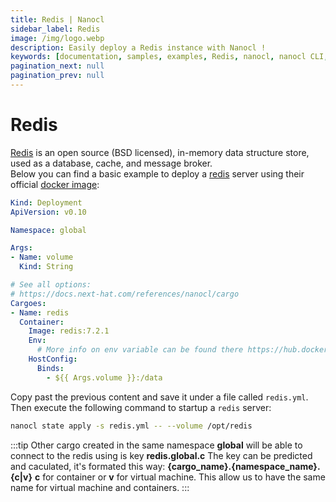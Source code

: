 ```yaml
---
title: Redis | Nanocl
sidebar_label: Redis
image: /img/logo.webp
description: Easily deploy a Redis instance with Nanocl !
keywords: [documentation, samples, examples, Redis, nanocl, nanocl CLI, CLI]
pagination_next: null
pagination_prev: null
---
```

# Redis

[Redis][redis] is an open source (BSD licensed), in-memory data structure store, used as a database, cache, and message broker.<br />
Below you can find a basic example to deploy a [redis][redis] server using their official [docker image][docker image]:

```yaml
Kind: Deployment
ApiVersion: v0.10

Namespace: global

Args:
- Name: volume
  Kind: String

# See all options:
# https://docs.next-hat.com/references/nanocl/cargo
Cargoes:
- Name: redis
  Container:
    Image: redis:7.2.1
    Env:
      # More info on env variable can be found there https://hub.docker.com/_/redis
    HostConfig:
      Binds:
        - ${{ Args.volume }}:/data
```

Copy past the previous content and save it under a file called `redis.yml`.<br />
Then execute the following command to startup a `redis` server:

```sh
nanocl state apply -s redis.yml -- --volume /opt/redis
```

:::tip
Other cargo created in the same namespace **global** will be able to connect to the redis using is key **redis.global.c**
The key can be predicted and caculated, it's formated this way: **{cargo_name}.{namespace_name}.{c|v}** **c** for container or **v** for virtual machine.
This allow us to have the same name for virtual machine and containers.
:::

[redis]: https://redis.com
[docker image]: https://hub.docker.com/_/redis
